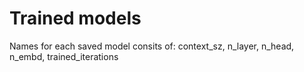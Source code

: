 
# Trained models

Names for each saved model consits of: context_sz, n_layer, n_head, n_embd, trained_iterations

